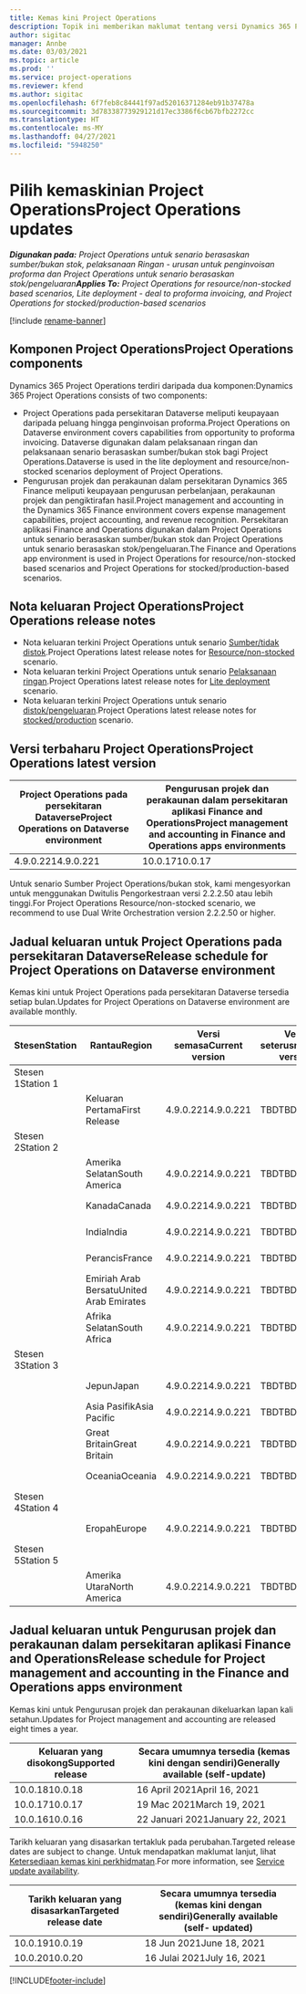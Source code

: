```yaml
---
title: Kemas kini Project Operations
description: Topik ini memberikan maklumat tentang versi Dynamics 365 Project Operations yang dikeluarkan.
author: sigitac
manager: Annbe
ms.date: 03/03/2021
ms.topic: article
ms.prod: ''
ms.service: project-operations
ms.reviewer: kfend
ms.author: sigitac
ms.openlocfilehash: 6f7feb8c84441f97ad52016371284eb91b37478a
ms.sourcegitcommit: 3d78338773929121d17ec3386f6cb67bfb2272cc
ms.translationtype: HT
ms.contentlocale: ms-MY
ms.lasthandoff: 04/27/2021
ms.locfileid: "5948250"
---
```

# <a name="project-operations-updates"></a><span data-ttu-id="6cf92-103">Pilih kemaskinian Project Operations</span><span class="sxs-lookup"><span data-stu-id="6cf92-103">Project Operations updates</span></span>

<span data-ttu-id="6cf92-104">_**Digunakan pada:** Project Operations untuk senario berasaskan sumber/bukan stok, pelaksanaan Ringan - urusan untuk penginvoisan proforma dan Project Operations untuk senario berasaskan stok/pengeluaran_</span><span class="sxs-lookup"><span data-stu-id="6cf92-104">_**Applies To:** Project Operations for resource/non-stocked based scenarios, Lite deployment - deal to proforma invoicing, and Project Operations for stocked/production-based scenarios_</span></span>

[!include [rename-banner](~/includes/cc-data-platform-banner.md)]

## <a name="project-operations-components"></a><span data-ttu-id="6cf92-105">Komponen Project Operations</span><span class="sxs-lookup"><span data-stu-id="6cf92-105">Project Operations components</span></span>

<span data-ttu-id="6cf92-106">Dynamics 365 Project Operations terdiri daripada dua komponen:</span><span class="sxs-lookup"><span data-stu-id="6cf92-106">Dynamics 365 Project Operations consists of two components:</span></span>

- <span data-ttu-id="6cf92-107">Project Operations pada persekitaran Dataverse meliputi keupayaan daripada peluang hingga penginvoisan proforma.</span><span class="sxs-lookup"><span data-stu-id="6cf92-107">Project Operations on Dataverse environment covers capabilities from opportunity to proforma invoicing.</span></span> <span data-ttu-id="6cf92-108">Dataverse digunakan dalam pelaksanaan ringan dan pelaksanaan senario berasaskan sumber/bukan stok bagi Project Operations.</span><span class="sxs-lookup"><span data-stu-id="6cf92-108">Dataverse is used in the lite deployment and resource/non-stocked scenarios deployment of Project Operations.</span></span>
- <span data-ttu-id="6cf92-109">Pengurusan projek dan perakaunan dalam persekitaran Dynamics 365 Finance meliputi keupayaan pengurusan perbelanjaan, perakaunan projek dan pengiktirafan hasil.</span><span class="sxs-lookup"><span data-stu-id="6cf92-109">Project management and accounting in the Dynamics 365 Finance environment covers expense management capabilities, project accounting, and revenue recognition.</span></span> <span data-ttu-id="6cf92-110">Persekitaran aplikasi Finance and Operations digunakan dalam Project Operations untuk senario berasaskan sumber/bukan stok dan Project Operations untuk senario berasaskan stok/pengeluaran.</span><span class="sxs-lookup"><span data-stu-id="6cf92-110">The Finance and Operations app environment is used in Project Operations for resource/non-stocked based scenarios and Project Operations for stocked/production-based scenarios.</span></span>

## <a name="project-operations-release-notes"></a><span data-ttu-id="6cf92-111">Nota keluaran Project Operations</span><span class="sxs-lookup"><span data-stu-id="6cf92-111">Project Operations release notes</span></span>
- <span data-ttu-id="6cf92-112">Nota keluaran terkini Project Operations untuk senario [Sumber/tidak distok](whats-new-apr-2021-resource-based.md).</span><span class="sxs-lookup"><span data-stu-id="6cf92-112">Project Operations latest release notes for [Resource/non-stocked](whats-new-apr-2021-resource-based.md) scenario.</span></span>
- <span data-ttu-id="6cf92-113">Nota keluaran terkini Project Operations untuk senario [Pelaksanaan ringan](../pro/whats-new/whats-new-apr-2021-lite.md).</span><span class="sxs-lookup"><span data-stu-id="6cf92-113">Project Operations latest release notes for [Lite deployment](../pro/whats-new/whats-new-apr-2021-lite.md) scenario.</span></span>
- <span data-ttu-id="6cf92-114">Nota keluaran terkini Project Operations untuk senario [distok/pengeluaran](../prod-pma/whats-new/whats-new-mar-2021-stocked.md).</span><span class="sxs-lookup"><span data-stu-id="6cf92-114">Project Operations latest release notes for [stocked/production](../prod-pma/whats-new/whats-new-mar-2021-stocked.md) scenario.</span></span>

## <a name="project-operations-latest-version"></a><span data-ttu-id="6cf92-115">Versi terbaharu Project Operations</span><span class="sxs-lookup"><span data-stu-id="6cf92-115">Project Operations latest version</span></span>

| <span data-ttu-id="6cf92-116">Project Operations pada persekitaran Dataverse</span><span class="sxs-lookup"><span data-stu-id="6cf92-116">Project Operations on Dataverse environment</span></span> | <span data-ttu-id="6cf92-117">Pengurusan projek dan perakaunan dalam persekitaran aplikasi Finance and Operations</span><span class="sxs-lookup"><span data-stu-id="6cf92-117">Project management and accounting in Finance and Operations apps environments</span></span> | 
| --- | --- |
| <span data-ttu-id="6cf92-118">4.9.0.221</span><span class="sxs-lookup"><span data-stu-id="6cf92-118">4.9.0.221</span></span> | <span data-ttu-id="6cf92-119">10.0.17</span><span class="sxs-lookup"><span data-stu-id="6cf92-119">10.0.17</span></span> |

<span data-ttu-id="6cf92-120">Untuk senario Sumber Project Operations/bukan stok, kami mengesyorkan untuk menggunakan Dwitulis Pengorkestraan versi 2.2.2.50 atau lebih tinggi.</span><span class="sxs-lookup"><span data-stu-id="6cf92-120">For Project Operations Resource/non-stocked scenario, we recommend to use Dual Write Orchestration version 2.2.2.50 or higher.</span></span>

## <a name="release-schedule-for-project-operations-on-dataverse-environment"></a><span data-ttu-id="6cf92-121">Jadual keluaran untuk Project Operations pada persekitaran Dataverse</span><span class="sxs-lookup"><span data-stu-id="6cf92-121">Release schedule for Project Operations on Dataverse environment</span></span>

<span data-ttu-id="6cf92-122">Kemas kini untuk Project Operations pada persekitaran Dataverse tersedia setiap bulan.</span><span class="sxs-lookup"><span data-stu-id="6cf92-122">Updates for Project Operations on Dataverse environment are available monthly.</span></span> 

| <span data-ttu-id="6cf92-123">Stesen</span><span class="sxs-lookup"><span data-stu-id="6cf92-123">Station</span></span>   | <span data-ttu-id="6cf92-124">Rantau</span><span class="sxs-lookup"><span data-stu-id="6cf92-124">Region</span></span>        | <span data-ttu-id="6cf92-125">Versi semasa</span><span class="sxs-lookup"><span data-stu-id="6cf92-125">Current version</span></span> | <span data-ttu-id="6cf92-126">Versi seterusnya</span><span class="sxs-lookup"><span data-stu-id="6cf92-126">Next version</span></span> | <span data-ttu-id="6cf92-127">secara umumnya tersedia</span><span class="sxs-lookup"><span data-stu-id="6cf92-127">Generally available</span></span> |
|-----------|---------------|-----------------|--------------|---------------------|
| <span data-ttu-id="6cf92-128">Stesen 1</span><span class="sxs-lookup"><span data-stu-id="6cf92-128">Station 1</span></span> |   &nbsp;      |    &nbsp;       | &nbsp;       |      &nbsp;         |
|   &nbsp;  | <span data-ttu-id="6cf92-129">Keluaran Pertama</span><span class="sxs-lookup"><span data-stu-id="6cf92-129">First Release</span></span> |  <span data-ttu-id="6cf92-130">4.9.0.221</span><span class="sxs-lookup"><span data-stu-id="6cf92-130">4.9.0.221</span></span>       | <span data-ttu-id="6cf92-131">TBD</span><span class="sxs-lookup"><span data-stu-id="6cf92-131">TBD</span></span>     | <span data-ttu-id="6cf92-132">30-Apr-21</span><span class="sxs-lookup"><span data-stu-id="6cf92-132">30-Apr-21</span></span>           |
| <span data-ttu-id="6cf92-133">Stesen 2</span><span class="sxs-lookup"><span data-stu-id="6cf92-133">Station 2</span></span> |   &nbsp;      |    &nbsp;       | &nbsp;       |      &nbsp;         |
|   &nbsp;  | <span data-ttu-id="6cf92-134">Amerika Selatan</span><span class="sxs-lookup"><span data-stu-id="6cf92-134">South America</span></span> |  <span data-ttu-id="6cf92-135">4.9.0.221</span><span class="sxs-lookup"><span data-stu-id="6cf92-135">4.9.0.221</span></span>       | <span data-ttu-id="6cf92-136">TBD</span><span class="sxs-lookup"><span data-stu-id="6cf92-136">TBD</span></span>     | <span data-ttu-id="6cf92-137">30-Apr-21</span><span class="sxs-lookup"><span data-stu-id="6cf92-137">30-Apr-21</span></span>           |
|    &nbsp; | <span data-ttu-id="6cf92-138">Kanada</span><span class="sxs-lookup"><span data-stu-id="6cf92-138">Canada</span></span>        |  <span data-ttu-id="6cf92-139">4.9.0.221</span><span class="sxs-lookup"><span data-stu-id="6cf92-139">4.9.0.221</span></span>       | <span data-ttu-id="6cf92-140">TBD</span><span class="sxs-lookup"><span data-stu-id="6cf92-140">TBD</span></span>     | <span data-ttu-id="6cf92-141">30-Apr-21</span><span class="sxs-lookup"><span data-stu-id="6cf92-141">30-Apr-21</span></span>           |
|   &nbsp;  | <span data-ttu-id="6cf92-142">India</span><span class="sxs-lookup"><span data-stu-id="6cf92-142">India</span></span>         |  <span data-ttu-id="6cf92-143">4.9.0.221</span><span class="sxs-lookup"><span data-stu-id="6cf92-143">4.9.0.221</span></span>       | <span data-ttu-id="6cf92-144">TBD</span><span class="sxs-lookup"><span data-stu-id="6cf92-144">TBD</span></span>     | <span data-ttu-id="6cf92-145">30-Apr-21</span><span class="sxs-lookup"><span data-stu-id="6cf92-145">30-Apr-21</span></span>           |
|   &nbsp;  | <span data-ttu-id="6cf92-146">Perancis</span><span class="sxs-lookup"><span data-stu-id="6cf92-146">France</span></span>         |  <span data-ttu-id="6cf92-147">4.9.0.221</span><span class="sxs-lookup"><span data-stu-id="6cf92-147">4.9.0.221</span></span>       | <span data-ttu-id="6cf92-148">TBD</span><span class="sxs-lookup"><span data-stu-id="6cf92-148">TBD</span></span>     | <span data-ttu-id="6cf92-149">30-Apr-21</span><span class="sxs-lookup"><span data-stu-id="6cf92-149">30-Apr-21</span></span>           |
|   &nbsp;  | <span data-ttu-id="6cf92-150">Emiriah Arab Bersatu</span><span class="sxs-lookup"><span data-stu-id="6cf92-150">United Arab Emirates</span></span>         |  <span data-ttu-id="6cf92-151">4.9.0.221</span><span class="sxs-lookup"><span data-stu-id="6cf92-151">4.9.0.221</span></span>       | <span data-ttu-id="6cf92-152">TBD</span><span class="sxs-lookup"><span data-stu-id="6cf92-152">TBD</span></span>     | <span data-ttu-id="6cf92-153">30-Apr-21</span><span class="sxs-lookup"><span data-stu-id="6cf92-153">30-Apr-21</span></span>           |
|   &nbsp;  | <span data-ttu-id="6cf92-154">Afrika Selatan</span><span class="sxs-lookup"><span data-stu-id="6cf92-154">South Africa</span></span>         |  <span data-ttu-id="6cf92-155">4.9.0.221</span><span class="sxs-lookup"><span data-stu-id="6cf92-155">4.9.0.221</span></span>       | <span data-ttu-id="6cf92-156">TBD</span><span class="sxs-lookup"><span data-stu-id="6cf92-156">TBD</span></span>     | <span data-ttu-id="6cf92-157">30-Apr-21</span><span class="sxs-lookup"><span data-stu-id="6cf92-157">30-Apr-21</span></span>           |
| <span data-ttu-id="6cf92-158">Stesen 3</span><span class="sxs-lookup"><span data-stu-id="6cf92-158">Station 3</span></span>  |      &nbsp;   |     &nbsp;      |     &nbsp;   |      &nbsp;         |
|   &nbsp;  | <span data-ttu-id="6cf92-159">Jepun</span><span class="sxs-lookup"><span data-stu-id="6cf92-159">Japan</span></span>         |  <span data-ttu-id="6cf92-160">4.9.0.221</span><span class="sxs-lookup"><span data-stu-id="6cf92-160">4.9.0.221</span></span>       | <span data-ttu-id="6cf92-161">TBD</span><span class="sxs-lookup"><span data-stu-id="6cf92-161">TBD</span></span>     | <span data-ttu-id="6cf92-162">07-Mei-21</span><span class="sxs-lookup"><span data-stu-id="6cf92-162">07-May-21</span></span>           |
|   &nbsp;  | <span data-ttu-id="6cf92-163">Asia Pasifik</span><span class="sxs-lookup"><span data-stu-id="6cf92-163">Asia Pacific</span></span>  |  <span data-ttu-id="6cf92-164">4.9.0.221</span><span class="sxs-lookup"><span data-stu-id="6cf92-164">4.9.0.221</span></span>       | <span data-ttu-id="6cf92-165">TBD</span><span class="sxs-lookup"><span data-stu-id="6cf92-165">TBD</span></span>     | <span data-ttu-id="6cf92-166">07-Mei-21</span><span class="sxs-lookup"><span data-stu-id="6cf92-166">07-May-21</span></span>           |
|   &nbsp;  | <span data-ttu-id="6cf92-167">Great Britain</span><span class="sxs-lookup"><span data-stu-id="6cf92-167">Great Britain</span></span> |  <span data-ttu-id="6cf92-168">4.9.0.221</span><span class="sxs-lookup"><span data-stu-id="6cf92-168">4.9.0.221</span></span>       | <span data-ttu-id="6cf92-169">TBD</span><span class="sxs-lookup"><span data-stu-id="6cf92-169">TBD</span></span>     | <span data-ttu-id="6cf92-170">07-Mei-21</span><span class="sxs-lookup"><span data-stu-id="6cf92-170">07-May-21</span></span>           |
|   &nbsp;  | <span data-ttu-id="6cf92-171">Oceania</span><span class="sxs-lookup"><span data-stu-id="6cf92-171">Oceania</span></span>       |  <span data-ttu-id="6cf92-172">4.9.0.221</span><span class="sxs-lookup"><span data-stu-id="6cf92-172">4.9.0.221</span></span>       | <span data-ttu-id="6cf92-173">TBD</span><span class="sxs-lookup"><span data-stu-id="6cf92-173">TBD</span></span>     | <span data-ttu-id="6cf92-174">07-Mei-21</span><span class="sxs-lookup"><span data-stu-id="6cf92-174">07-May-21</span></span>           |
| <span data-ttu-id="6cf92-175">Stesen 4</span><span class="sxs-lookup"><span data-stu-id="6cf92-175">Station 4</span></span> |     &nbsp;    |     &nbsp;      |     &nbsp;   |      &nbsp;         |
|   &nbsp;  | <span data-ttu-id="6cf92-176">Eropah</span><span class="sxs-lookup"><span data-stu-id="6cf92-176">Europe</span></span>        |  <span data-ttu-id="6cf92-177">4.9.0.221</span><span class="sxs-lookup"><span data-stu-id="6cf92-177">4.9.0.221</span></span>       | <span data-ttu-id="6cf92-178">TBD</span><span class="sxs-lookup"><span data-stu-id="6cf92-178">TBD</span></span>     | <span data-ttu-id="6cf92-179">14-Mei-21</span><span class="sxs-lookup"><span data-stu-id="6cf92-179">14-May-21</span></span>           |
| <span data-ttu-id="6cf92-180">Stesen 5</span><span class="sxs-lookup"><span data-stu-id="6cf92-180">Station 5</span></span> |     &nbsp;    |     &nbsp;      |     &nbsp;   |      &nbsp;         |
|   &nbsp;  | <span data-ttu-id="6cf92-181">Amerika Utara</span><span class="sxs-lookup"><span data-stu-id="6cf92-181">North America</span></span> |  <span data-ttu-id="6cf92-182">4.9.0.221</span><span class="sxs-lookup"><span data-stu-id="6cf92-182">4.9.0.221</span></span>       | <span data-ttu-id="6cf92-183">TBD</span><span class="sxs-lookup"><span data-stu-id="6cf92-183">TBD</span></span>     | <span data-ttu-id="6cf92-184">21-Mei-21</span><span class="sxs-lookup"><span data-stu-id="6cf92-184">21-May-21</span></span>           |

## <a name="release-schedule-for-project-management-and-accounting-in-the-finance-and-operations-apps-environment"></a><span data-ttu-id="6cf92-185">Jadual keluaran untuk Pengurusan projek dan perakaunan dalam persekitaran aplikasi Finance and Operations</span><span class="sxs-lookup"><span data-stu-id="6cf92-185">Release schedule for Project management and accounting in the Finance and Operations apps environment</span></span>

<span data-ttu-id="6cf92-186">Kemas kini untuk Pengurusan projek dan perakaunan dikeluarkan lapan kali setahun.</span><span class="sxs-lookup"><span data-stu-id="6cf92-186">Updates for Project management and accounting are released eight times a year.</span></span>

| <span data-ttu-id="6cf92-187">Keluaran yang disokong</span><span class="sxs-lookup"><span data-stu-id="6cf92-187">Supported release</span></span> | <span data-ttu-id="6cf92-188">Secara umumnya tersedia (kemas kini dengan sendiri)</span><span class="sxs-lookup"><span data-stu-id="6cf92-188">Generally available (self-update)</span></span> |
| --- | --- |
| <span data-ttu-id="6cf92-189">10.0.18</span><span class="sxs-lookup"><span data-stu-id="6cf92-189">10.0.18</span></span> | <span data-ttu-id="6cf92-190">16 April 2021</span><span class="sxs-lookup"><span data-stu-id="6cf92-190">April 16, 2021</span></span> |
| <span data-ttu-id="6cf92-191">10.0.17</span><span class="sxs-lookup"><span data-stu-id="6cf92-191">10.0.17</span></span> | <span data-ttu-id="6cf92-192">19 Mac 2021</span><span class="sxs-lookup"><span data-stu-id="6cf92-192">March 19, 2021</span></span> |
| <span data-ttu-id="6cf92-193">10.0.16</span><span class="sxs-lookup"><span data-stu-id="6cf92-193">10.0.16</span></span> | <span data-ttu-id="6cf92-194">22 Januari 2021</span><span class="sxs-lookup"><span data-stu-id="6cf92-194">January 22, 2021</span></span> |


<span data-ttu-id="6cf92-195">Tarikh keluaran yang disasarkan tertakluk pada perubahan.</span><span class="sxs-lookup"><span data-stu-id="6cf92-195">Targeted release dates are subject to change.</span></span> <span data-ttu-id="6cf92-196">Untuk mendapatkan maklumat lanjut, lihat [Ketersediaan kemas kini perkhidmatan](/dynamics365/fin-ops-core/fin-ops/get-started/public-preview-releases?toc=%2fdynamics365%2ffinance%2ftoc.json).</span><span class="sxs-lookup"><span data-stu-id="6cf92-196">For more information, see [Service update availability](/dynamics365/fin-ops-core/fin-ops/get-started/public-preview-releases?toc=%2fdynamics365%2ffinance%2ftoc.json).</span></span>

| <span data-ttu-id="6cf92-197">Tarikh keluaran yang disasarkan</span><span class="sxs-lookup"><span data-stu-id="6cf92-197">Targeted release date</span></span> | <span data-ttu-id="6cf92-198">Secara umumnya tersedia (kemas kini dengan sendiri)</span><span class="sxs-lookup"><span data-stu-id="6cf92-198">Generally available (self- updated)</span></span> |
| --- | --- |
| <span data-ttu-id="6cf92-199">10.0.19</span><span class="sxs-lookup"><span data-stu-id="6cf92-199">10.0.19</span></span> | <span data-ttu-id="6cf92-200">18 Jun 2021</span><span class="sxs-lookup"><span data-stu-id="6cf92-200">June 18, 2021</span></span> |
| <span data-ttu-id="6cf92-201">10.0.20</span><span class="sxs-lookup"><span data-stu-id="6cf92-201">10.0.20</span></span> | <span data-ttu-id="6cf92-202">16 Julai 2021</span><span class="sxs-lookup"><span data-stu-id="6cf92-202">July 16, 2021</span></span> |


[!INCLUDE[footer-include](../includes/footer-banner.md)]